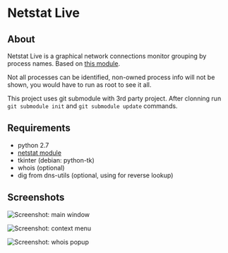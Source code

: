Netstat Live
============

About
-----

Netstat Live is a graphical network connections monitor grouping by process names. Based on [this module](https://github.com/da667/netstat).

Not all processes can be identified, non-owned process info  will not be shown, you would have to run as root to see it all.

This project uses git submodule with 3rd party project. After clonning run `git submodule init` and `git submodule update` commands.

Requirements
------------

* python 2.7
* [netstat module](https://github.com/da667/netstat)
* tkinter (debian: python-tk)
* whois (optional)
* dig from dns-utils (optional, using for reverse lookup)

Screenshots
-----------

![Screenshot: main window](http://i.imgur.com/lLHW8hf.png "Screenshot: main window")

![Screenshot: context menu](http://i.imgur.com/xMpgnRO.png "Screenshot: context-menu")

![Screenshot: whois popup](http://i.imgur.com/xi9Z970.png "Screenshot: whois pupup")
